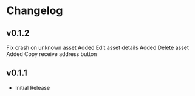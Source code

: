 # Changelog

## v0.1.2

Fix crash on unknown asset
Added Edit asset details
Added Delete asset
Added Copy receive address button

## v0.1.1

* Initial Release
